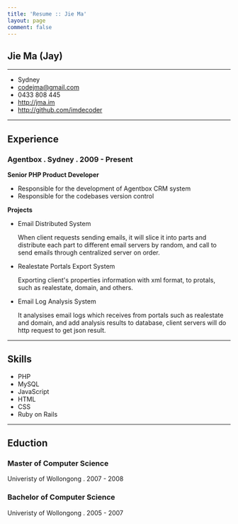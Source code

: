 ```yaml
---
title: 'Resume :: Jie Ma'
layout: page
comment: false
---
```


Jie Ma (Jay)
------
----
- Sydney
- <codejma@gmail.com>
- 0433 808 445
- <http://jma.im>
- <http://github.com/imdecoder>


----

## Experience

### Agentbox . Sydney . 2009 - Present

**Senior PHP Product Developer**

- Responsible for the development of Agentbox CRM system
- Responsible for the codebases version control

**Projects**

- Email Distributed System

    When client requests sending emails, it will slice it into parts 
    and distribute each part to different email servers by random,
    and call to send emails through centralized server on order. 

- Realestate Portals Export System

    Exporting client's properties information with xml format,
    to protals, such as realestate, domain, and others.

- Email Log Analysis System

    It analysises email logs which receives from portals such as
    realestate and domain, and add analysis results to database,
    client servers will do http request to get json result.

----

## Skills

- PHP
- MySQL
- JavaScript
- HTML
- CSS
- Ruby on Rails

----

## Eduction

### Master of Computer Science

Univeristy of Wollongong . 2007 - 2008

### Bachelor of Computer Science

Univeristy of Wollongong . 2005 - 2007
